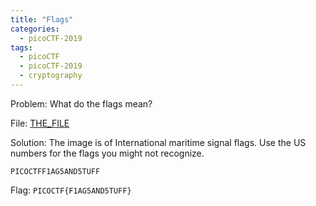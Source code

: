 ```yaml
---
title: "Flags"
categories:
  - picoCTF-2019
tags:
  - picoCTF
  - picoCTF-2019
  - cryptography
---
```


Problem: What do the flags mean?

File: [THE_FILE](https://github.com/Yorzaren/ctf/raw/master/picoCTF-2019/problem-files/flags.png "Download file")

Solution: The image is of International maritime signal flags. Use the US numbers for the flags you might not recognize. 

```PICOCTFF1AG5AND5TUFF```

Flag: ```PICOCTF{F1AG5AND5TUFF}```